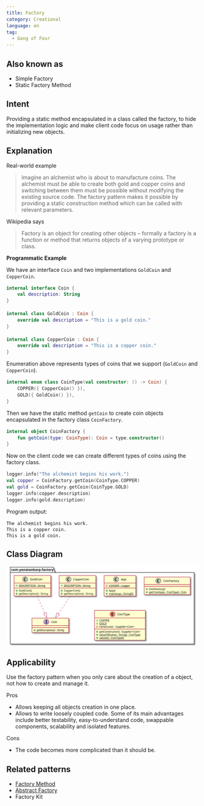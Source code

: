 ```yaml
---
title: Factory
category: Creational
language: en
tag:
  - Gang of Four
---
```


## Also known as

- Simple Factory
- Static Factory Method

## Intent

Providing a static method encapsulated in a class called the factory, to hide
the implementation logic and make client code focus on usage rather than
initializing new objects.

## Explanation

Real-world example

> Imagine an alchemist who is about to manufacture coins. The alchemist must be
> able to create both gold and copper coins and switching between them must be
> possible without modifying the existing source code. The factory pattern makes
> it possible by providing a static construction method which can be called with
> relevant parameters.

Wikipedia says

> Factory is an object for creating other objects – formally a factory is a
> function or method that returns objects of a varying prototype or class.

**Programmatic Example**

We have an interface `Coin` and two implementations `GoldCoin` and `CopperCoin`.

```kotlin
internal interface Coin {
    val description: String
}

internal class GoldCoin : Coin {
    override val description = "This is a gold coin."
}

internal class CopperCoin : Coin {
    override val description = "This is a copper coin."
}
```

Enumeration above represents types of coins that we support (`GoldCoin` and
`CopperCoin`).

```kotlin
internal enum class CoinType(val constructor: () -> Coin) {
    COPPER({ CopperCoin() }),
    GOLD({ GoldCoin() }),
}
```

Then we have the static method `getCoin` to create coin objects encapsulated in
the factory class `CoinFactory`.

```kotlin
internal object CoinFactory {
    fun getCoin(type: CoinType): Coin = type.constructor()
}
```

Now on the client code we can create different types of coins using the factory
class.

```kotlin
logger.info("The alchemist begins his work.")
val copper = CoinFactory.getCoin(CoinType.COPPER)
val gold = CoinFactory.getCoin(CoinType.GOLD)
logger.info(copper.description)
logger.info(gold.description)
```

Program output:

```shell
The alchemist begins his work.
This is a copper coin.
This is a gold coin.
```

## Class Diagram

![Factory pattern class diagram](etc/factory.svg "Factory pattern class diagram")

## Applicability

Use the factory pattern when you only care about the creation of a object, not
how to create and manage it.

Pros

* Allows keeping all objects creation in one place.
* Allows to write loosely coupled code. Some of its main advantages include
  better testability, easy-to-understand code, swappable components, scalability
  and isolated features.

Cons

* The code becomes more complicated than it should be.

## Related patterns

* [Factory Method](../factory-method/README.md)
* [Abstract Factory](../abstract-factory/README.md)
* Factory Kit

[//]: # (TODO: link after adding the pattern)

